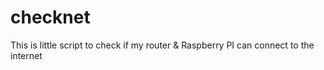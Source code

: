 # checknet
This is little script to check if my router &amp; Raspberry PI can connect to the internet

